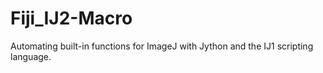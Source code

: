 # Fiji_IJ2-Macro
Automating built-in functions for ImageJ with Jython and the IJ1 scripting language.
